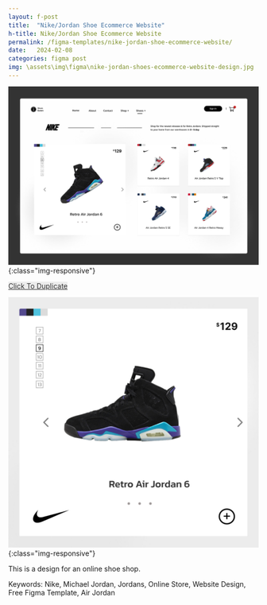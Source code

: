 ```yaml
---
layout: f-post
title:  "Nike/Jordan Shoe Ecommerce Website"
h-title: Nike/Jordan Shoe Ecommerce Website
permalink: /figma-templates/nike-jordan-shoe-ecommerce-website/
date:   2024-02-08
categories: figma post
img: \assets\img\figma\nike-jordan-shoes-ecommerce-website-design.jpg
---
```


![image-title-here](\assets\img\figma\nike-jordan-shoes-ecommerce-website-design.jpg){:class="img-responsive"}

<a style="color:#333;background:#ECECEC;"
class="button" href="https://www.figma.com/community/file/1337258473533309410/nike-jordan-shoe-ecommerce-website-design" target="_blank">Click To Duplicate</a>

![image-title-here](\assets\img\figma\air-jordan\retro-air-jordan-6.jpg){:class="img-responsive"}

This is a design for an online shoe shop.

Keywords: Nike, Michael Jordan, Jordans, Online Store, Website Design, Free Figma Template, Air Jordan

